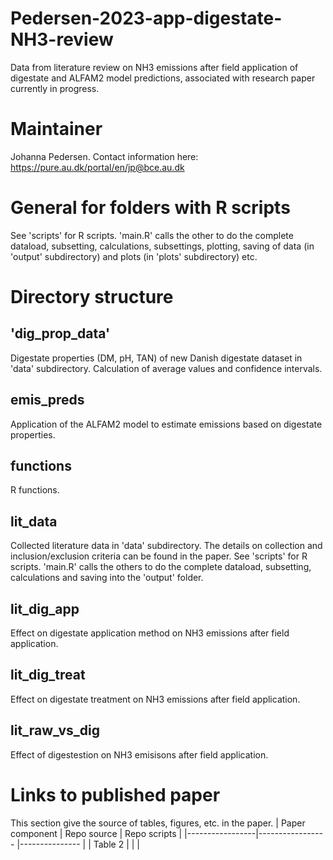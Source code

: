 # Pedersen-2023-app-digestate-NH3-review
Data from literature review on NH3 emissions after field application of digestate and ALFAM2 model predictions, associated with research paper currently in progress. 

# Maintainer
Johanna Pedersen. Contact information here: https://pure.au.dk/portal/en/jp@bce.au.dk 

# General for folders with R scripts
See 'scripts' for R scripts. 'main.R' calls the other to do the complete dataload, subsetting, calculations, subsettings, plotting, saving of data (in 'output' subdirectory) and plots (in 'plots' subdirectory) etc.

# Directory structure 
## 'dig_prop_data'
Digestate properties (DM, pH, TAN) of new Danish digestate dataset in 'data' subdirectory. Calculation of average values and confidence intervals. 

## emis_preds
Application of the ALFAM2 model to estimate emissions based on digestate properties. 

## functions
R functions. 

## lit_data
Collected literature data in 'data' subdirectory. The details on collection and inclusion/exclusion criteria can be found in the paper. See 'scripts' for R scripts. 'main.R' calls the others to do the complete dataload, subsetting, calculations and saving into the 'output' folder. 

## lit_dig_app
Effect on digestate application method on NH3 emissions after field application. 

## lit_dig_treat
Effect on digestate treatment on NH3 emissions after field application. 

## lit_raw_vs_dig
Effect of digestestion on NH3 emisisons after field application. 

# Links to published paper 
This section give the source of tables, figures, etc. in the paper. 
| Paper component |  Repo source                             |  Repo scripts             |
|-----------------|-----------------                         |---------------            |
|   Table 2       |                         |  |
